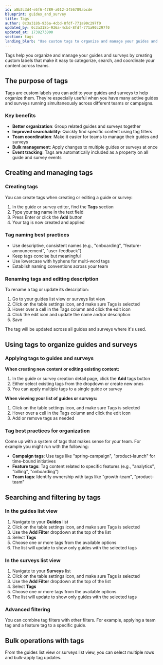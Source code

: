 ```yaml
---
id: a8b2c3d4-e5f6-4789-a012-3456789abcde
blueprint: guides_and_survey
title: Tags
author: 0c3a318b-936a-4cbd-8fdf-771a90c297f0
updated_by: 0c3a318b-936a-4cbd-8fdf-771a90c297f0
updated_at: 1738273800
section: tags
landing_blurb: "Use custom tags to organize and manage your guides and surveys more effectively."
---
```

Tags help you organize and manage your guides and surveys by creating custom labels that make it easy to categorize, search, and coordinate your content across teams.

## The purpose of tags

Tags are custom labels you can add to your guides and surveys to help organize them. They're especially useful when you have many active guides and surveys running simultaneously across different teams or campaigns.

### Key benefits

- **Better organization**: Group related guides and surveys together
- **Improved searchability**: Quickly find specific content using tag filters
- **Team coordination**: Make it easier for teams to manage their guides and surveys
- **Bulk management**: Apply changes to multiple guides or surveys at once
- **Event tracking**: Tags are automatically included as a property on all guide and survey events

## Creating and managing tags

### Creating tags

You can create tags when creating or editing a guide or survey:
1. In the guide or survey editor, find the **Tags** section
2. Type your tag name in the text field
3. Press Enter or click the **Add** button
4. Your tag is now created and applied

### Tag naming best practices

- Use descriptive, consistent names (e.g., "onboarding", "feature-announcement", "user-feedback")
- Keep tags concise but meaningful
- Use lowercase with hyphens for multi-word tags
- Establish naming conventions across your team

### Renaming tags and editing description

To rename a tag or update its description:
1. Go to your guides list view or surveys list view
2. Click on the table settings icon, and make sure Tags is selected
3. Hover over a cell in the Tags column and click the edit icon
4. Click the edit icon and update the name and/or description
5. Save

The tag will be updated across all guides and surveys where it's used.

## Using tags to organize guides and surveys

### Applying tags to guides and surveys

**When creating new content or editing existing content:**
1. In the guide or survey creation detail page, click the **Add** tags button
2. Either select existing tags from the dropdown or create new ones
3. You can apply multiple tags to a single guide or survey

**When viewing your list of guides or surveys:**
1. Click on the table settings icon, and make sure Tags is selected
2. Hover over a cell in the Tags column and click the edit icon
2. Add or remove tags as needed

### Tag best practices for organization

Come up with a system of tags that makes sense for your team. For example you might run with the following:
- **Campaign tags**: Use tags like "spring-campaign", "product-launch" for time-bound initiatives
- **Feature tags**: Tag content related to specific features (e.g., "analytics", "billing", "onboarding")
- **Team tags**: Identify ownership with tags like "growth-team", "product-team"

## Searching and filtering by tags

### In the guides list view

1. Navigate to your **Guides** list
2. Click on the table settings icon, and make sure Tags is selected
3. Use the **Add Filter** dropdown at the top of the list
4. Select **Tags**
5. Choose one or more tags from the available options
6. The list will update to show only guides with the selected tags

### In the surveys list view

1. Navigate to your **Surveys** list
2. Click on the table settings icon, and make sure Tags is selected
3. Use the **Add Filter** dropdown at the top of the list
4. Select **Tags**
5. Choose one or more tags from the available options
6. The list will update to show only guides with the selected tags

### Advanced filtering

You can combine tag filters with other filters. For example, applying a team tag and a feature tag to a specific guide.

## Bulk operations with tags

From the guides list view or surveys list view, you can select multiple rows and bulk-apply tag updates.